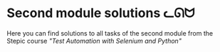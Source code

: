 ﻿# Second module solutions ᓚᘏᗢ

Here you can find solutions to all tasks of the second module from the Stepic course *"Test Automation with Selenium and Python"*


